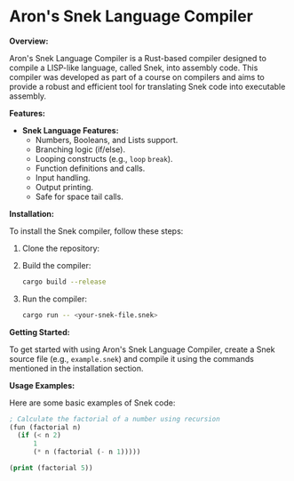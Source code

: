 # Aron's Snek Language Compiler

**Overview:**

Aron's Snek Language Compiler is a Rust-based compiler designed to compile a LISP-like language, called Snek, into assembly code. This compiler was developed as part of a course on compilers and aims to provide a robust and efficient tool for translating Snek code into executable assembly.

**Features:**

- **Snek Language Features:**
  - Numbers, Booleans, and Lists support.
  - Branching logic (if/else).
  - Looping constructs (e.g., `loop` `break`).
  - Function definitions and calls.
  - Input handling.
  - Output printing.
  - Safe for space tail calls.

**Installation:**

To install the Snek compiler, follow these steps:

1. Clone the repository:

2. Build the compiler:

   ```bash
   cargo build --release
   ```

3. Run the compiler:

   ```bash
   cargo run -- <your-snek-file.snek>
   ```

**Getting Started:**

To get started with using Aron's Snek Language Compiler, create a Snek source file (e.g., `example.snek`) and compile it using the commands mentioned in the installation section.

**Usage Examples:**

Here are some basic examples of Snek code:

```lisp
; Calculate the factorial of a number using recursion
(fun (factorial n)
  (if (< n 2)
      1
      (* n (factorial (- n 1)))))

(print (factorial 5))
```

